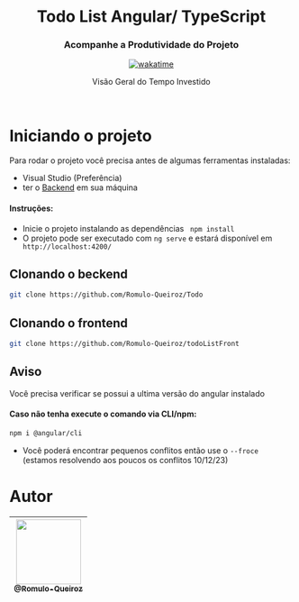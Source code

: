 <h1 align="center">Todo List Angular/ TypeScript</h1>
<div align="center">
  <h3>Acompanhe a Produtividade do Projeto</h2>
  <a href="https://wakatime.com/badge/github/Romulo-Queiroz/Task-Manager-Frontend"><img align="center" src="https://wakatime.com/badge/github/Romulo-Queiroz/Task-Manager-Frontend.svg" alt="wakatime"></a>
  <p>Visão Geral do Tempo Investido</p>
</div>
<br />

# Iniciando o projeto
Para rodar o projeto você precisa antes de algumas ferramentas instaladas:
* Visual Studio (Preferência)
* ter o  <a href="https://github.com/Romulo-Queiroz/Todo" target="blank">Backend</a> em sua máquina
#### Instruções:
* Inicie o projeto instalando as dependências ``` npm install```
* O projeto pode ser executado com ``` ng serve ``` e estará disponível em ``` http://localhost:4200/```


## Clonando o beckend
```bash
git clone https://github.com/Romulo-Queiroz/Todo
```
## Clonando o frontend
```bash
git clone https://github.com/Romulo-Queiroz/todoListFront
```
## Aviso
Você precisa verificar se possui a ultima versão do angular instalado

#### Caso não tenha execute o comando via CLI/npm:
```bash
npm i @angular/cli
```
* Você poderá encontrar pequenos conflitos então use o ```--froce``` (estamos resolvendo aos poucos os conflitos 10/12/23)
# Autor
<div align="center">

| [<img src="https://github.com/Romulo-Queiroz.png?size=115" width=115><br><sub>@Romulo-Queiroz</sub>](https://github.com/Romulo-Queiroz) |
| :-------------------------------------------------------------------------------------------------------------------------------------: |

</div>
